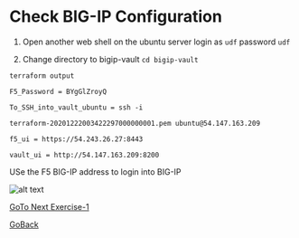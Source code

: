 # Check BIG-IP Configuration

1. Open another web shell on the ubuntu server
login as ```udf```
password ```udf```

2. Change directory to bigip-vault
```cd bigip-vault```

```terraform output```

```F5_Password = BYgGlZroyQ```

```To_SSH_into_vault_ubuntu = ssh -i``` 

```terraform-20201222003422297000000001.pem ubuntu@54.147.163.209```

```f5_ui = https://54.243.26.27:8443```

```vault_ui = http://54.147.163.209:8200```

USe the F5 BIG-IP address to login into BIG-IP

![alt text](../../../../../../../../../../../../../../../images/bigip.png)

[GoTo Next Exercise-1](1-ex)

[GoBack](../README.md)
